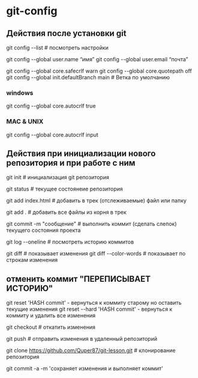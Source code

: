 # git-config
## Действия после установки git

git config --list # посмотреть настройки

git config --global user.name “имя”
git config --global user.email “почта”


git config --global core.safecrlf warn
git config --global core.quotepath off
git config --global init.defaultBranch main # Ветка по умолчанию

### windows
git config --global core.autocrlf true


### MAC & UNIX
git config --global core.autocrlf input





## Действия при инициализации нового репозитория и при работе с ним

git init # инициализация git репозитория

git status # текущее состоянеие репозитория

git add index.html # добавить в трек (отслеживаемые) файл или папку

git add . # добавить все файлы из корня в трек

git commit -m "сообщение" # выполнить коммит (сделать слепок) текущего состояния проекта

git log --oneline # посмотреть историю коммитов

git diff # показывает изменения
git diff --color-words # показывает по строкам изменения

## отменить коммит "ПЕРЕПИСЫВАЕТ ИСТОРИЮ"
git reset 'HASH commit' - вернуться к коммиту старому но оставить текущие изменения
git reset --hard 'HASH commit' - вернуться к коммиту и удалить все изменения

git checkout # откатить изменения


git push # отправить изменения в удаленный репозиторий

git clone https://github.com/Quper87/git-lesson.git # клонирование репозитория

git commit -a -m 'сохраняет изменения и выполняет коммит'